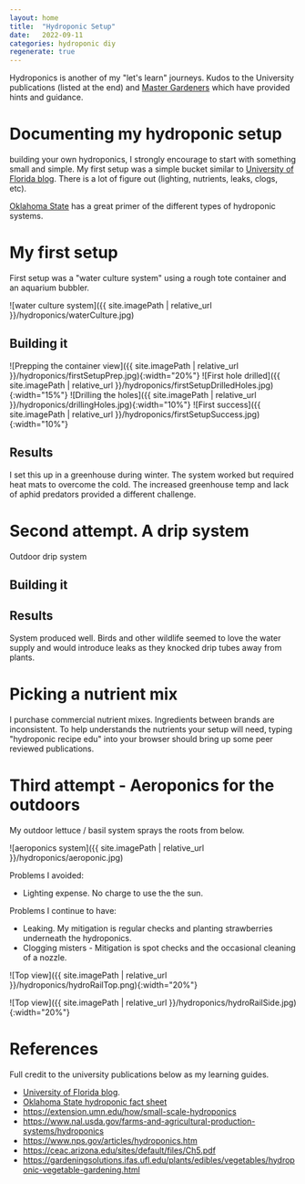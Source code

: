 ```yaml
---
layout: home
title:  "Hydroponic Setup"
date:   2022-09-11
categories: hydroponic diy 
regenerate: true
---
```

 
Hydroponics is another of my "let's learn" journeys. Kudos to the University publications (listed at the end) and [Master Gardeners](https://en.wikipedia.org/wiki/Master_gardener_program) which have provided hints and guidance.

# Documenting my hydroponic setup
   building your own hydroponics, I strongly encourage to start with something small and simple.  My first setup was a simple bucket similar to [University of Florida blog](https://blogs.ifas.ufl.edu/orangeco/2020/04/09/set-it-and-forget-it-hydroponics/).  There is a lot of figure out  (lighting, nutrients, leaks, clogs, etc). 

[Oklahoma State](https://extension.okstate.edu/fact-sheets/hydroponics.html) has a great primer of the different types of hydroponic systems.

# My first setup
 First setup was a "water culture system" using a rough tote container and an aquarium bubbler.
 
![water culture system]({{ site.imagePath | relative_url }}/hydroponics/waterCulture.jpg)

## Building it
 ![Prepping the container view]({{ site.imagePath | relative_url }}/hydroponics/firstSetupPrep.jpg){:width="20%"}
 ![First hole drilled]({{ site.imagePath | relative_url }}/hydroponics/firstSetupDrilledHoles.jpg){:width="15%"}
 ![Drilling the holes]({{ site.imagePath | relative_url }}/hydroponics/drillingHoles.jpg){:width="10%"}
 ![First success]({{ site.imagePath | relative_url }}/hydroponics/firstSetupSuccess.jpg){:width="10%"}

## Results
I set this up in a greenhouse during winter.  The system worked but required heat mats to overcome the cold.  The increased greenhouse temp and lack of aphid predators provided a different challenge.

# Second attempt.  A drip system
 Outdoor drip system

## Building it

## Results
System produced well.  Birds and other wildlife seemed to love the water supply and would introduce leaks as they knocked drip tubes away from  plants.

# Picking a nutrient mix
I purchase commercial nutrient mixes.  Ingredients between brands are inconsistent.  To help understands the nutrients your setup will need, typing "hydroponic recipe edu" into your browser should bring up some peer reviewed publications. 

# Third attempt - Aeroponics for the outdoors
My outdoor lettuce / basil system sprays the roots from below. 

 ![aeroponics system]({{ site.imagePath | relative_url }}/hydroponics/aeroponic.jpg)


Problems I avoided:
- Lighting expense.  No charge to use the the sun. 

Problems I continue to have:
- Leaking.  My mitigation is regular checks and planting strawberries underneath the hydroponics.  
- Clogging misters - Mitigation is  spot checks and the occasional cleaning of a nozzle.


 ![Top view]({{ site.imagePath | relative_url }}/hydroponics/hydroRailTop.png){:width="20%"}

 ![Top view]({{ site.imagePath | relative_url }}/hydroponics/hydroRailSide.jpg){:width="20%"}



# References
Full credit to the university publications below as my learning guides.

- [University of Florida blog](https://blogs.ifas.ufl.edu/orangeco/2020/04/09/set-it-and-forget-it-hydroponics/).
- [Oklahoma State hydroponic fact sheet](https://extension.okstate.edu/fact-sheets/hydroponics.html)
- https://extension.umn.edu/how/small-scale-hydroponics
- https://www.nal.usda.gov/farms-and-agricultural-production-systems/hydroponics
- https://www.nps.gov/articles/hydroponics.htm
- https://ceac.arizona.edu/sites/default/files/Ch5.pdf
- https://gardeningsolutions.ifas.ufl.edu/plants/edibles/vegetables/hydroponic-vegetable-gardening.html